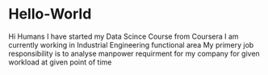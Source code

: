 # Hello-World
Hi Humans
I have started my Data Scince Course from Coursera
I am currently working in Industrial Engineering functional area
My primery job responsibility is to analyse manpower requirment for my company for given workload at given point of time
